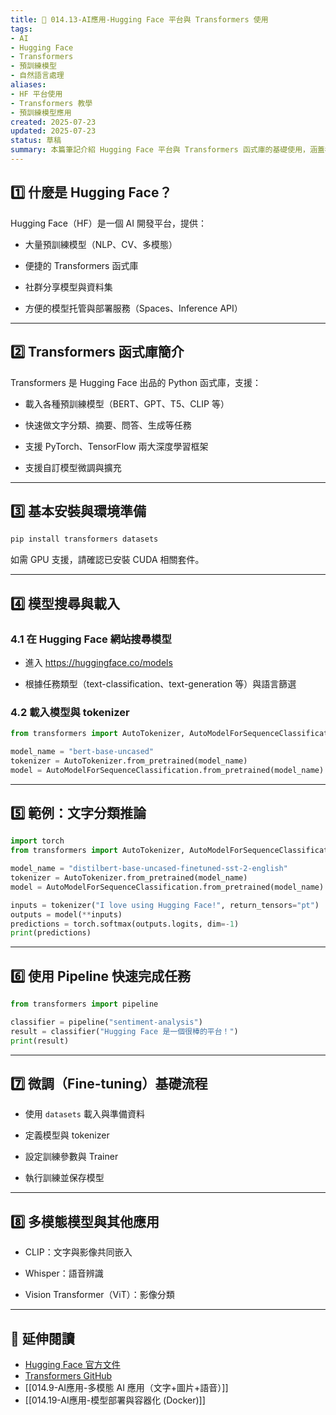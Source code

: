 ```yaml
---
title: 🤗 014.13-AI應用-Hugging Face 平台與 Transformers 使用  
tags:
- AI
- Hugging Face
- Transformers
- 預訓練模型
- 自然語言處理  
aliases:
- HF 平台使用 
- Transformers 教學  
- 預訓練模型應用  
created: 2025-07-23  
updated: 2025-07-23  
status: 草稿  
summary: 本篇筆記介紹 Hugging Face 平台與 Transformers 函式庫的基礎使用，涵蓋模型搜尋、下載、載入、推論與微調，幫助使用者快速上手各類自然語言處理與多模態任務的預訓練模型。
---
```


## 1️⃣ 什麼是 Hugging Face？

Hugging Face（HF）是一個 AI 開發平台，提供：

- 大量預訓練模型（NLP、CV、多模態）

- 便捷的 Transformers 函式庫

- 社群分享模型與資料集

- 方便的模型托管與部署服務（Spaces、Inference API）

---

## 2️⃣ Transformers 函式庫簡介

Transformers 是 Hugging Face 出品的 Python 函式庫，支援：

- 載入各種預訓練模型（BERT、GPT、T5、CLIP 等）

- 快速做文字分類、摘要、問答、生成等任務

- 支援 PyTorch、TensorFlow 兩大深度學習框架

- 支援自訂模型微調與擴充

---

## 3️⃣ 基本安裝與環境準備

```bash
pip install transformers datasets
```

如需 GPU 支援，請確認已安裝 CUDA 相關套件。

---
## 4️⃣ 模型搜尋與載入

### 4.1 在 Hugging Face 網站搜尋模型

- 進入 https://huggingface.co/models

- 根據任務類型（text-classification、text-generation 等）與語言篩選

### 4.2 載入模型與 tokenizer

```python
from transformers import AutoTokenizer, AutoModelForSequenceClassification

model_name = "bert-base-uncased"
tokenizer = AutoTokenizer.from_pretrained(model_name)
model = AutoModelForSequenceClassification.from_pretrained(model_name)
```

---
## 5️⃣ 範例：文字分類推論

```python
import torch
from transformers import AutoTokenizer, AutoModelForSequenceClassification

model_name = "distilbert-base-uncased-finetuned-sst-2-english"
tokenizer = AutoTokenizer.from_pretrained(model_name)
model = AutoModelForSequenceClassification.from_pretrained(model_name)

inputs = tokenizer("I love using Hugging Face!", return_tensors="pt")
outputs = model(**inputs)
predictions = torch.softmax(outputs.logits, dim=-1)
print(predictions)
```

---
## 6️⃣ 使用 Pipeline 快速完成任務

```python
from transformers import pipeline

classifier = pipeline("sentiment-analysis")
result = classifier("Hugging Face 是一個很棒的平台！")
print(result)
```

---
## 7️⃣ 微調（Fine-tuning）基礎流程

- 使用 `datasets` 載入與準備資料

- 定義模型與 tokenizer

- 設定訓練參數與 Trainer

- 執行訓練並保存模型

---

## 8️⃣ 多模態模型與其他應用

- CLIP：文字與影像共同嵌入

- Whisper：語音辨識

- Vision Transformer（ViT）：影像分類

---

## 🔗 延伸閱讀

- [Hugging Face 官方文件](https://huggingface.co/docs)
- [Transformers GitHub](https://github.com/huggingface/transformers)
- [[014.9-AI應用-多模態 AI 應用（文字+圖片+語音）]]
- [[014.19-AI應用-模型部署與容器化 (Docker)]]
